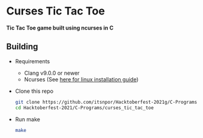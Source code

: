 # Curses Tic Tac Toe
**Tic Tac Toe game built using ncurses in C**

## Building
- Requirements
  - Clang v9.0.0 or newer
  - Ncurses (See [here for linux installation guide](https://www.osetc.com/en/how-to-install-ncurse-library-in-ubuntu-debian-centos-fedora-linux.html))

- Clone this repo
  ```bash
  git clone https://github.com/itsnpor/Hacktoberfest-2021g/C-Programs/curses_tic_tac_toe
  cd Hacktoberfest-2021/C-Programs/curses_tic_tac_toe
  ```
- Run make
  ```bash
  make
  ```
